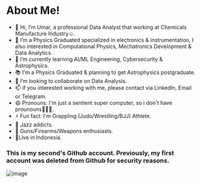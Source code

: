 # About Me!
- 👋 Hi, I’m Umar, a professional Data Analyst that working at Chemicals Manufacture Industry☺️.
- 👀 I’m a Physics Graduated specialized in electronics & instrumentation, I also interested in Computational Physics, Mechatronics Development & Data Analytics.
- 🌱 I’m currently learning AI/ML Engineering, Cybersecurity & Astrophysics.
- 📚 I'm a Physics Graduated & planning to get Astrophysics postgraduate.
- 💞️ I’m looking to collaborate on Data Analysis.
- 📫 if you interested working with me, please contact via LinkedIn, Email or Telegram.
- 😄 Pronouns: I'm just a sentient super computer, so i don't have prounouns🗿🗿🗿.
- ⚡ Fun fact: I'm Grappling (Judo/Wrestling/BJJ) Athlete.
- 🎷 Jazz addicts.
- 🔫 Guns/Firearms/Weapons enthusiasts.
- 📍Live in Indonesia.

### This is my second's Github account. Previously, my first account was deleted from Github for security reasons.
![image](https://github.com/user-attachments/assets/fc4401d3-1f60-46ee-8429-c5ca676c7e1c)


<!---
bahruprojects/bahruprojects is a ✨ special ✨ repository because its `README.md` (this file) appears on your GitHub profile.
You can click the Preview link to take a look at your changes.
--->


